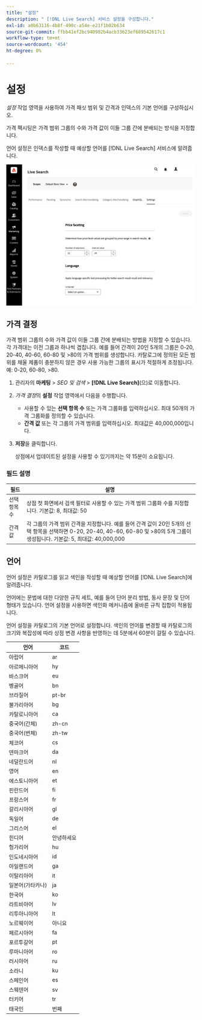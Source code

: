 ```yaml
---
title: "설정"
description: " [!DNL Live Search] 서비스 설정을 구성합니다."
exl-id: a0b63116-4b8f-490c-a54e-e21f1b02b634
source-git-commit: ffbb41ef2bc940982b4acb33623ef689542617c1
workflow-type: tm+mt
source-wordcount: '454'
ht-degree: 0%

---
```


# 설정

*설정* 작업 영역을 사용하여 가격 패싯 범위 및 간격과 인덱스의 기본 언어를 구성하십시오.

가격 팩시팅은 가격 범위 그룹의 수와 가격 값이 이들 그룹 간에 분배되는 방식을 지정합니다.

언어 설정은 인덱스를 작성할 때 예상할 언어를 [!DNL Live Search] 서비스에 알려줍니다.

![설정](assets/settings.png)

## 가격 결정

가격 범위 그룹의 수와 가격 값이 이들 그룹 간에 분배되는 방법을 지정할 수 있습니다. 각 가격대는 이전 그룹과 하나씩 겹칩니다. 예를 들어 간격이 20인 5개의 그룹은 0-20, 20-40, 40-60, 60-80 및 >80의 가격 범위를 생성합니다. 카탈로그에 정의된 모든 범위를 채울 제품이 충분하지 않은 경우 사용 가능한 그룹의 표시가 적절하게 조정됩니다. 예: 0-20, 60-80, >80.

1. 관리자의 **마케팅** > *SEO 및 검색* > **[!DNL Live Search]**(으)로 이동합니다.
1. *가격 결정*&#x200B;의 **설정** 작업 영역에서 다음을 수행합니다.
   * 사용할 수 있는 **선택 항목 수** 또는 가격 그룹화를 입력하십시오. 최대 50개의 가격 그룹화를 정의할 수 있습니다.
   * **간격 값** 또는 각 그룹의 가격 범위를 입력하십시오. 최대값은 40,000,000입니다.
1. **저장**&#x200B;을 클릭합니다.

   상점에서 업데이트된 설정을 사용할 수 있기까지는 약 15분이 소요됩니다.

### 필드 설명

| 필드 | 설명 |
|--- |--- |
| 선택 항목 수 | 상점 첫 화면에서 검색 필터로 사용할 수 있는 가격 범위 그룹화 수를 지정합니다. 기본값: 8, 최대값: 50 |
| 간격 값 | 각 그룹의 가격 범위 간격을 지정합니다. 예를 들어 간격 값이 20인 5개의 선택 항목을 선택하면 0-20, 20-40, 40-60, 60-80 및 >80의 5개 그룹이 생성됩니다. 기본값: 5, 최대값: 40,000,000 |

## 언어

언어 설정은 카탈로그를 읽고 색인을 작성할 때 예상할 언어를 [!DNL Live Search]에 알려줍니다.

언어에는 문법에 대한 다양한 규칙 세트, 예를 들어 단어 분리 방법, 동사 문장 및 단어 형태가 있습니다.
언어 설정을 사용하면 색인화 메커니즘에 올바른 규칙 집합이 적용됩니다.

언어 설정을 카탈로그의 기본 언어로 설정합니다. 색인의 언어를 변경할 때 카탈로그의 크기와 복잡성에 따라 상점 변경 사항을 반영하는 데 5분에서 60분이 걸릴 수 있습니다.

| 언어 | 코드 |
|----|----|
| 아랍어 | ar |
| 아르메니아어 | hy |
| 바스크어 | eu |
| 벵골어 | bn |
| 브라질어 | pt-br |
| 불가리아어 | bg |
| 카탈로니아어 | ca |
| 중국어(간체) | zh-cn |
| 중국어(번체) | zh-tw |
| 체코어 | cs |
| 덴마크어 | da |
| 네덜란드어 | nl |
| 영어 | en |
| 에스토니아어 | et |
| 핀란드어 | fi |
| 프랑스어 | fr |
| 갈리시아어 | gl |
| 독일어 | de |
| 그리스어 | el |
| 힌디어 | 안녕하세요 |
| 헝가리어 | hu |
| 인도네시아어 | id |
| 아일랜드어 | ga |
| 이탈리아어 | it |
| 일본어(가타카나) | ja |
| 한국어 | ko |
| 라트비아어 | lv |
| 리투아니아어 | lt |
| 노르웨이어 | 아니요 |
| 페르시아어 | fa |
| 포르투갈어 | pt |
| 루마니아어 | ro |
| 러시아어 | ru |
| 소라니 | ku |
| 스페인어 | es |
| 스웨덴어 | sv |
| 터키어 | tr |
| 태국인 | 번째 |
